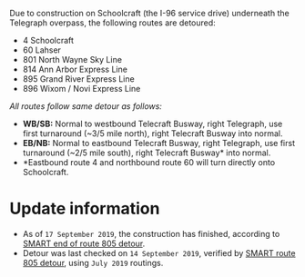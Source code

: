 Due to construction on Schoolcraft (the I-96 service drive) underneath the Telegraph overpass, the following routes are detoured:

* 4 Schoolcraft
* 60 Lahser
* 801 North Wayne Sky Line
* 814 Ann Arbor Express Line
* 895 Grand River Express Line
* 896 Wixom / Novi Express Line

*All routes follow same detour as follows:*

* **WB/SB:** Normal to westbound Telecraft Busway, right Telegraph, use first turnaround (~3/5 mile north), right Telecraft Busway into normal.
* **EB/NB:** Normal to eastbound Telecraft Busway, right Telegraph, use first turnaround (~2/5 mile south), right Telecraft Busway\* into normal.
* \*Eastbound route 4 and northbound route 60 will turn directly onto Schoolcraft.

# Update information
* As of `17 September 2019`, the construction has finished, according to [SMART end of route 805 detour](https://web.archive.org/web/20190917173348/http://www.smartbus.org/Schedules/Service-Bulletins/BulletinId/1010).
* Detour was last checked on `14 September 2019`, verified by [SMART route 805 detour](https://web.archive.org/web/20190914144108/http://www.smartbus.org/Schedules/Service-Bulletins/BulletinId/984), using `July 2019` routings.
